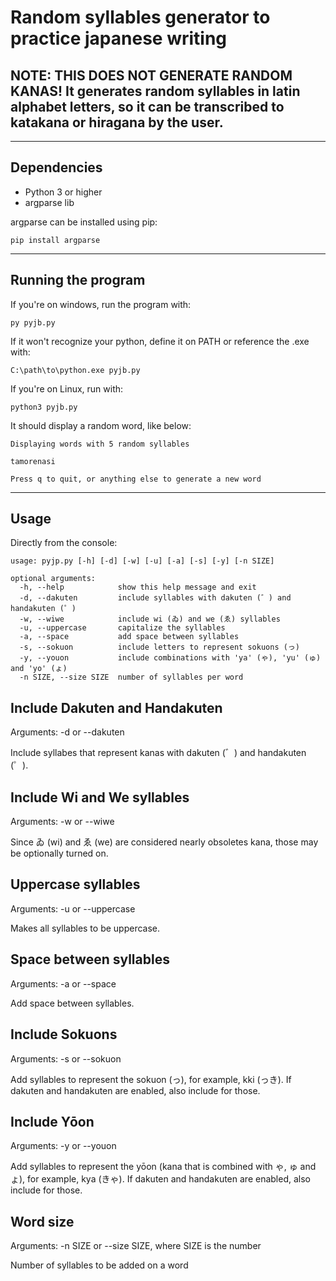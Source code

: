 # Random syllables generator to practice japanese writing

## NOTE: **THIS DOES NOT GENERATE RANDOM KANAS!** It generates random syllables in latin alphabet letters, so it can be transcribed to katakana or hiragana by the user.

---

## Dependencies

* Python 3 or higher
* argparse lib

argparse can be installed using pip:

    pip install argparse

---

## Running the program

If you're on windows, run the program with:

    py pyjb.py

If it won't recognize your python, define it on PATH or reference the .exe with:

    C:\path\to\python.exe pyjb.py

If you're on Linux, run with:

    python3 pyjb.py

It should display a random word, like below:

    Displaying words with 5 random syllables

    tamorenasi

    Press q to quit, or anything else to generate a new word

---

## Usage

Directly from the console:

    usage: pyjp.py [-h] [-d] [-w] [-u] [-a] [-s] [-y] [-n SIZE]

    optional arguments:  
      -h, --help            show this help message and exit  
      -d, --dakuten         include syllables with dakuten (゛) and handakuten (゜)
      -w, --wiwe            include wi (ゐ) and we (ゑ) syllables
      -u, --uppercase       capitalize the syllables
      -a, --space           add space between syllables
      -s, --sokuon          include letters to represent sokuons (っ)
      -y, --youon           include combinations with 'ya' (ゃ), 'yu' (ゅ) and 'yo' (ょ)
      -n SIZE, --size SIZE  number of syllables per word

## Include Dakuten and Handakuten

Arguments: -d or --dakuten

Include syllabes that represent kanas with dakuten (゛) and handakuten (゜).

## Include Wi and We syllables

Arguments: -w or --wiwe

Since ゐ (wi) and ゑ (we) are considered nearly obsoletes kana, those may be optionally turned on.

## Uppercase syllables

Arguments: -u or --uppercase

Makes all syllables to be uppercase.

## Space between syllables

Arguments: -a or --space

Add space between syllables.

## Include Sokuons

Arguments: -s or --sokuon

Add syllables to represent the sokuon (っ), for example, kki (っき). If dakuten and handakuten are enabled, also include for those.

## Include Yōon

Arguments: -y or --youon

Add syllables to represent the yōon (kana that is combined with ゃ, ゅ and ょ), for example, kya (きゃ). If dakuten and handakuten are enabled, also include for those.

## Word size

Arguments: -n SIZE or --size SIZE, where SIZE is the number

Number of syllables to be added on a word